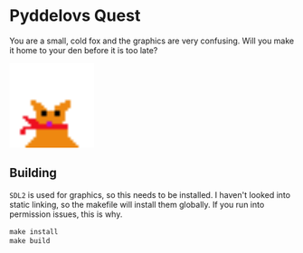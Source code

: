# Pyddelovs Quest
You are a small, cold fox and the graphics are very confusing. Will you make it home to your den before it is too late?

<img src="./assets/pyddelov.png" width="150"/>



## Building
`SDL2` is used for graphics, so this needs to be installed. I haven't looked into static linking, so the makefile will install them globally. If you run into permission issues, this is why.

```
make install
make build

```